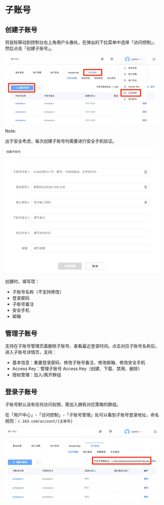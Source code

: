 # 子账号

## 创建子账号

将鼠标移动到控制台右上角用户头像处，在弹出的下拉菜单中选择「访问控制」，然后点击「创建子账号」。

![](../../image/访问控制使用指南-创建子账号.png)

<span>Note:</span><div class="alertContent">出于安全考虑，每次创建子账号均需要进行安全手机验证。</div>

![](../../image/访问控制使用指南-创建子账号页面.png)


创建时，填写项：

* 子账号名称（不支持修改）
* 登录密码
* 子账号备注
* 安全手机
* 邮箱

## 管理子账号

支持在子账号管理页面删除子账号、查看最近登录时间。点击对应子账号名称后，进入子账号详情页，支持：

* 基本信息：重置登录密码、修改子账号备注、修改邮箱、修改安全手机
* Access Key：管理子账号 Access Key（创建、下载、禁用、删除）
* 授权管理：加入/离开群组

## 登录子账号

子账号默认没有任何访问权限，需加入拥有对应策略的群组。

在「用户中心」-「访问控制」-「子账号管理」处可以看到子账号登录地址，命名规则：`c.163.com/account/{主账号}`

![](../../image/访问控制使用指南-子账号登录控制台.png)